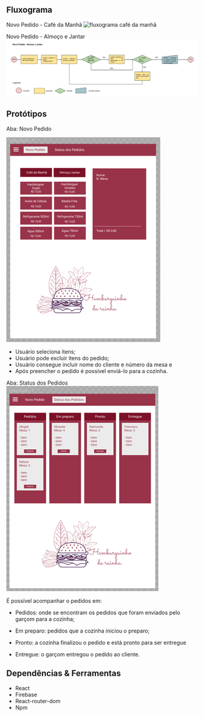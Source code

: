 ## Fluxograma

Novo Pedido - Café da Manhã
![fluxograma café da manhã](/src/images/Novo_Café.png)

Novo Pedido - Almoço e Jantar
![fluxograma almoço e jantar](/src/images/Novo_Pedido_Outros.png)

## Protótipos

Aba: Novo Pedido

![imagem do protótipo da tela de novos pedidos](/src/images/prototype01.png)

+ Usuário seleciona itens;
+ Usuário pode excluir itens do pedido;
+ Usuário consegue incluir nome do cliente e número da mesa e 
+ Após preencher o pedido é possível enviá-lo para a cozinha. 

Aba: Status dos Pedidos
![imagem do protótipo da tela de status do pedido](/src/images/prototype02.png)

É possível acompanhar o pedidos em: 

+ Pedidos:
onde se encontram os pedidos que foram enviados pelo garçom para a cozinha;

+ Em preparo: pedidos que a cozinha iniciou o preparo;

+ Pronto: a cozinha finalizou o pedido e está pronto para ser entregue 

+ Entregue: o garçom entregou o pedido ao cliente. 

## Dependências & Ferramentas

+ React
+ Firebase
+ React-router-dom
+ Npm
